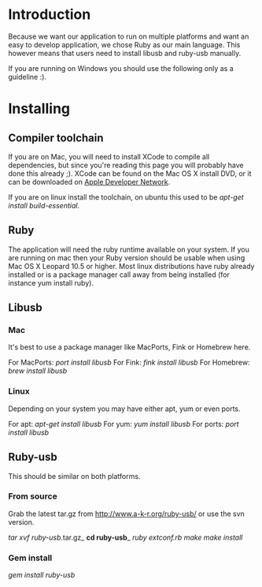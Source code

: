 # Introduction #

Because we want our application to run on multiple platforms and want an easy to develop application, we chose Ruby as our main language. This however means that users need to install libusb and ruby-usb manually.

If you are running on Windows you should use the following only as a guideline :).

# Installing #
## Compiler toolchain ##
If you are on Mac, you will need to install XCode to compile all dependencies, but since you're reading this page you will probably have done this already ;). XCode can be found on the Mac OS X install DVD, or it can be downloaded on [Apple Developer Network](http://developer.apple.com).

If you are on linux install the toolchain, on ubuntu this used to be _apt-get install build-essential_.

## Ruby ##

The application will need the ruby runtime available on your system. If you are running on mac then your Ruby version should be usable when using Mac OS X Leopard 10.5 or higher. Most linux distributions have ruby already installed or is a package manager call away from being installed (for instance yum install ruby).

## Libusb ##
### Mac ###
It's best to use a package manager like MacPorts, Fink or Homebrew here.

For MacPorts: _port install libusb_
For Fink: _fink install libusb_
For Homebrew: _brew install libusb_

### Linux ###
Depending on your system you may have either apt, yum or even ports.

For apt: _apt-get install libusb_
For yum: _yum install libusb_
For ports: _port install libusb_

## Ruby-usb ##
This should be similar on both platforms.

### From source ###
Grab the latest tar.gz from http://www.a-k-r.org/ruby-usb/ or use the svn version.

_tar xvf ruby-usb_.tar.gz_
**cd ruby-usb**_
_ruby extconf.rb_
_make_
_make install_

### Gem install ###
_gem install ruby-usb_